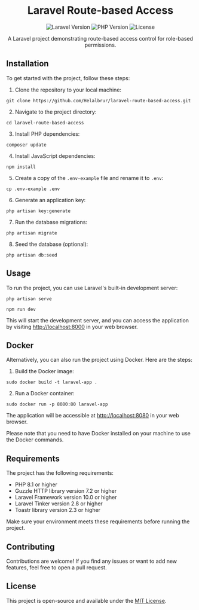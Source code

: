 <h1 align="center">Laravel Route-based Access</h1>

<p align="center">
  <img src="https://img.shields.io/badge/Laravel-10.0-orange" alt="Laravel Version">
  <img src="https://img.shields.io/badge/PHP-8.1-blue" alt="PHP Version">
  <img src="https://img.shields.io/badge/License-MIT-green" alt="License">
</p>

<p align="center">A Laravel project demonstrating route-based access control for role-based permissions.</p>

<h2>Installation</h2>

<p>To get started with the project, follow these steps:</p>

<ol>
  <li>Clone the repository to your local machine:</li>
</ol>

<pre><code>git clone https://github.com/Helalbrur/laravel-route-based-access.git
</code></pre>

<ol start="2">
  <li>Navigate to the project directory:</li>
</ol>

<pre><code>cd laravel-route-based-access
</code></pre>

<ol start="3">
  <li>Install PHP dependencies:</li>
</ol>

<pre><code>composer update
</code></pre>

<ol start="4">
  <li>Install JavaScript dependencies:</li>
</ol>

<pre><code>npm install
</code></pre>

<ol start="5">
  <li>Create a copy of the <code>.env-example</code> file and rename it to <code>.env</code>:</li>
</ol>

<pre><code>cp .env-example .env
</code></pre>

<ol start="6">
  <li>Generate an application key:</li>
</ol>

<pre><code>php artisan key:generate
</code></pre>

<ol start="7">
  <li>Run the database migrations:</li>
</ol>

<pre><code>php artisan migrate
</code></pre>

<ol start="8">
  <li>Seed the database (optional):</li>
</ol>

<pre><code>php artisan db:seed
</code></pre>

<h2>Usage</h2>

<p>To run the project, you can use Laravel's built-in development server:</p>

<pre><code>php artisan serve
</code></pre>

<pre><code>npm run dev
</code></pre>

<p>This will start the development server, and you can access the application by visiting <a href="http://localhost:8000">http://localhost:8000</a> in your web browser.</p>

<h2>Docker</h2>

<p>Alternatively, you can also run the project using Docker. Here are the steps:</p>

<ol>
  <li>Build the Docker image:</li>
</ol>

<pre><code>sudo docker build -t laravel-app .
</code></pre>

<ol start="2">
  <li>Run a Docker container:</li>
</ol>

<pre><code>sudo docker run -p 8080:80 laravel-app
</code></pre>

<p>The application will be accessible at <a href="http://localhost:8080">http://localhost:8080</a> in your web browser.</p>

<p>Please note that you need to have Docker installed on your machine to use the Docker commands.</p>

<h2>Requirements</h2>

<p>The project has the following requirements:</p>

<ul>
  <li>PHP 8.1 or higher</li>
  <li>Guzzle HTTP library version 7.2 or higher</li>
  <li>Laravel Framework version 10.0 or higher</li>
  <li>Laravel Tinker version 2.8 or higher</li>
  <li>Toastr library version 2.3 or higher</li>
</ul>

<p>Make sure your environment meets these requirements before running the project.</p>

<h2>Contributing</h2>

<p>Contributions are welcome! If you find any issues or want to add new features, feel free to open a pull request.</p>

<h2>License</h2>

<p>This project is open-source and available under the <a href="LICENSE">MIT License</a>.</p>
